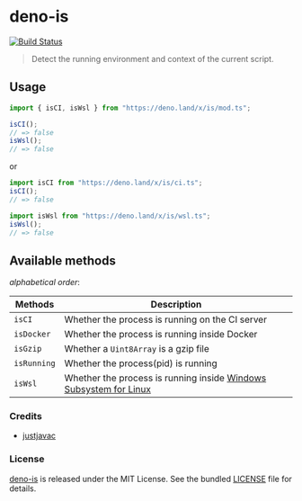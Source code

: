 # deno-is

[![Build Status](https://travis-ci.com/justjavac/deno-is.svg?branch=master)](https://travis-ci.com/justjavac/deno-is)

> Detect the running environment and context of the current script.

## Usage

```ts
import { isCI, isWsl } from "https://deno.land/x/is/mod.ts";

isCI();
// => false
isWsl();
// => false
```

or

```ts
import isCI from "https://deno.land/x/is/ci.ts";
isCI();
// => false

import isWsl from "https://deno.land/x/is/wsl.ts";
isWsl();
// => false
```

## Available methods

_alphabetical order_:

| Methods    | Description                                                                            |
|------------|----------------------------------------------------------------------------------------|
| `isCI`     | Whether the process is running on the CI server                                        |
| `isDocker` | Whether the process is running inside Docker                                           |
| `isGzip`   | Whether a `Uint8Array` is a gzip file                                                  |
| `isRunning`| Whether the process(pid) is running                                                    |
| `isWsl`    | Whether the process is running inside [Windows Subsystem for Linux][1]                 |

[1]: https://msdn.microsoft.com/commandline/wsl/about

### Credits

- [justjavac](https://github.com/justjavac)

### License

[deno-is](https://github.com/justjavac/deno-is) is released under the MIT License. See the bundled [LICENSE](./LICENSE) file for details.
